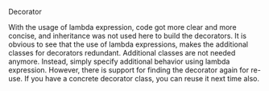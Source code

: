 Decorator

With the usage of lambda expression, code got more clear and more concise, and inheritance was not used here to 
build the decorators. It is obvious to see that the use of lambda expressions, makes the additional classes for 
decorators redundant. Additional classes are not needed anymore. Instead, simply specify additional behavior using 
lambda expression. However, there is support for finding the decorator again for re-use. If you have a concrete 
decorator class, you can reuse it next time also.